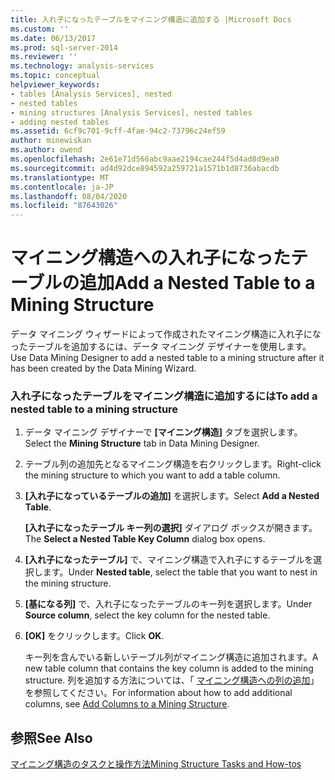 ```yaml
---
title: 入れ子になったテーブルをマイニング構造に追加する |Microsoft Docs
ms.custom: ''
ms.date: 06/13/2017
ms.prod: sql-server-2014
ms.reviewer: ''
ms.technology: analysis-services
ms.topic: conceptual
helpviewer_keywords:
- tables [Analysis Services], nested
- nested tables
- mining structures [Analysis Services], nested tables
- adding nested tables
ms.assetid: 6cf9c701-9cff-4fae-94c2-73796c24ef59
author: minewiskan
ms.author: owend
ms.openlocfilehash: 2e61e71d566abc9aae2194cae244f5d4ad8d9ea0
ms.sourcegitcommit: ad4d92dce894592a259721a1571b1d8736abacdb
ms.translationtype: MT
ms.contentlocale: ja-JP
ms.lasthandoff: 08/04/2020
ms.locfileid: "87643026"
---
```

# <a name="add-a-nested-table-to-a-mining-structure"></a><span data-ttu-id="2f7fc-102">マイニング構造への入れ子になったテーブルの追加</span><span class="sxs-lookup"><span data-stu-id="2f7fc-102">Add a Nested Table to a Mining Structure</span></span>
  <span data-ttu-id="2f7fc-103">データ マイニング ウィザードによって作成されたマイニング構造に入れ子になったテーブルを追加するには、データ マイニング デザイナーを使用します。</span><span class="sxs-lookup"><span data-stu-id="2f7fc-103">Use Data Mining Designer to add a nested table to a mining structure after it has been created by the Data Mining Wizard.</span></span>  
  
### <a name="to-add-a-nested-table-to-a-mining-structure"></a><span data-ttu-id="2f7fc-104">入れ子になったテーブルをマイニング構造に追加するには</span><span class="sxs-lookup"><span data-stu-id="2f7fc-104">To add a nested table to a mining structure</span></span>  
  
1.  <span data-ttu-id="2f7fc-105">データ マイニング デザイナーで **[マイニング構造]** タブを選択します。</span><span class="sxs-lookup"><span data-stu-id="2f7fc-105">Select the **Mining Structure** tab in Data Mining Designer.</span></span>  
  
2.  <span data-ttu-id="2f7fc-106">テーブル列の追加先となるマイニング構造を右クリックします。</span><span class="sxs-lookup"><span data-stu-id="2f7fc-106">Right-click the mining structure to which you want to add a table column.</span></span>  
  
3.  <span data-ttu-id="2f7fc-107">**[入れ子になっているテーブルの追加]** を選択します。</span><span class="sxs-lookup"><span data-stu-id="2f7fc-107">Select **Add a Nested Table**.</span></span>  
  
     <span data-ttu-id="2f7fc-108">**[入れ子になったテーブル キー列の選択]** ダイアログ ボックスが開きます。</span><span class="sxs-lookup"><span data-stu-id="2f7fc-108">The **Select a Nested Table Key Column** dialog box opens.</span></span>  
  
4.  <span data-ttu-id="2f7fc-109">**[入れ子になったテーブル]** で、マイニング構造で入れ子にするテーブルを選択します。</span><span class="sxs-lookup"><span data-stu-id="2f7fc-109">Under **Nested table**, select the table that you want to nest in the mining structure.</span></span>  
  
5.  <span data-ttu-id="2f7fc-110">**[基になる列]** で、入れ子になったテーブルのキー列を選択します。</span><span class="sxs-lookup"><span data-stu-id="2f7fc-110">Under **Source column**, select the key column for the nested table.</span></span>  
  
6.  <span data-ttu-id="2f7fc-111">**[OK]** をクリックします。</span><span class="sxs-lookup"><span data-stu-id="2f7fc-111">Click **OK**.</span></span>  
  
     <span data-ttu-id="2f7fc-112">キー列を含んでいる新しいテーブル列がマイニング構造に追加されます。</span><span class="sxs-lookup"><span data-stu-id="2f7fc-112">A new table column that contains the key column is added to the mining structure.</span></span> <span data-ttu-id="2f7fc-113">列を追加する方法については、「 [マイニング構造への列の追加](add-columns-to-a-mining-structure.md)」を参照してください。</span><span class="sxs-lookup"><span data-stu-id="2f7fc-113">For information about how to add additional columns, see [Add Columns to a Mining Structure](add-columns-to-a-mining-structure.md).</span></span>  
  
## <a name="see-also"></a><span data-ttu-id="2f7fc-114">参照</span><span class="sxs-lookup"><span data-stu-id="2f7fc-114">See Also</span></span>  
 [<span data-ttu-id="2f7fc-115">マイニング構造のタスクと操作方法</span><span class="sxs-lookup"><span data-stu-id="2f7fc-115">Mining Structure Tasks and How-tos</span></span>](mining-structure-tasks-and-how-tos.md)  
  
  
